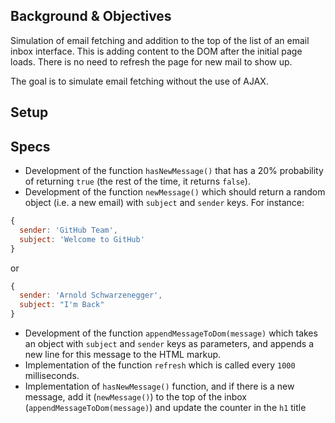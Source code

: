 ## Background & Objectives

Simulation of email fetching and addition to the top of the list of an email inbox interface.
This is adding content to the DOM after the initial page loads. There is no need to refresh the page for new mail to show up.

The goal is to simulate email fetching without the use of AJAX.

## Setup


## Specs

- Development of the function `hasNewMessage()` that has a 20% probability of returning `true` (the rest of the time, it returns `false`).
- Development of the function `newMessage()` which should return a random object (i.e. a new email) with `subject` and `sender` keys. For instance:

```js
{
  sender: 'GitHub Team',
  subject: 'Welcome to GitHub'
}
```

or

```js
{
  sender: 'Arnold Schwarzenegger',
  subject: "I'm Back"
}
```

- Development of the function `appendMessageToDom(message)` which takes an object with `subject` and `sender` keys as parameters, and appends a new line for this message to the HTML markup.
- Implementation of the function `refresh` which is called every `1000` milliseconds.
- Implementation of `hasNewMessage()` function, and if there is a new message, add it (`newMessage()`) to the top of the inbox (`appendMessageToDom(message)`) and update the counter in the `h1` title

